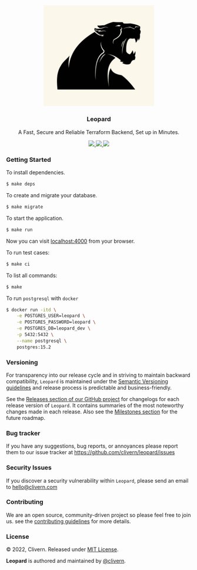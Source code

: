 <p align="center">
    <img alt="Leopard Logo" src="/assets/img/logo.jpeg" width="300" />
    <h3 align="center">Leopard</h3>
    <p align="center">A Fast, Secure and Reliable Terraform Backend, Set up in Minutes.</p>
    <p align="center">
        <a href="https://github.com/Clivern/Leopard/actions/workflows/ci.yml">
            <img src="https://github.com/Clivern/Leopard/actions/workflows/ci.yml/badge.svg"/>
        </a>
        <a href="https://github.com/Clivern/Leopard/releases">
            <img src="https://img.shields.io/badge/Version-0.2.0-1abc9c.svg">
        </a>
        <a href="https://github.com/Clivern/Leopard/blob/master/LICENSE">
            <img src="https://img.shields.io/badge/LICENSE-MIT-orange.svg">
        </a>
    </p>
</p>


### Getting Started

To install dependencies.

```zsh
$ make deps
```

To create and migrate your database.

```zsh
$ make migrate
```

To start the application.

```zsh
$ make run
```

Now you can visit [localhost:4000](http://localhost:4000) from your browser.

To run test cases:

```zsh
$ make ci
```

To list all commands:

```zsh
$ make
```

To run `postgresql` with `docker`

```zsh
$ docker run -itd \
    -e POSTGRES_USER=leopard \
    -e POSTGRES_PASSWORD=leopard \
    -e POSTGRES_DB=leopard_dev \
    -p 5432:5432 \
    --name postgresql \
    postgres:15.2
```


### Versioning

For transparency into our release cycle and in striving to maintain backward compatibility, `Leopard` is maintained under the [Semantic Versioning guidelines](https://semver.org/) and release process is predictable and business-friendly.

See the [Releases section of our GitHub project](https://github.com/clivern/leopard/releases) for changelogs for each release version of `Leopard`. It contains summaries of the most noteworthy changes made in each release. Also see the [Milestones section](https://github.com/clivern/leopard/milestones) for the future roadmap.


### Bug tracker

If you have any suggestions, bug reports, or annoyances please report them to our issue tracker at https://github.com/clivern/leopard/issues


### Security Issues

If you discover a security vulnerability within `Leopard`, please send an email to [hello@clivern.com](mailto:hello@clivern.com)


### Contributing

We are an open source, community-driven project so please feel free to join us. see the [contributing guidelines](CONTRIBUTING.md) for more details.


### License

© 2022, Clivern. Released under [MIT License](https://opensource.org/licenses/mit-license.php).

**Leopard** is authored and maintained by [@clivern](http://github.com/clivern).
